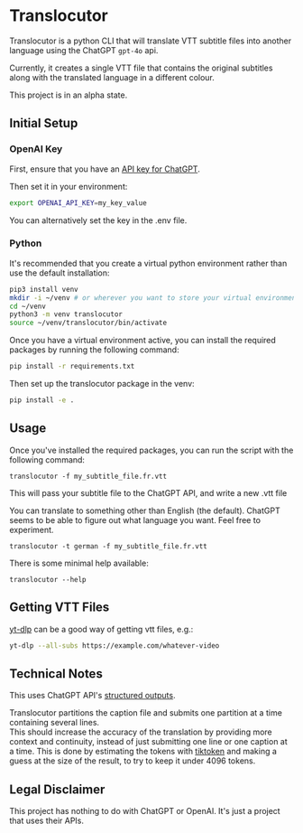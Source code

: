 # Translocutor

Translocutor is a python CLI that will translate VTT subtitle files into another language 
using the ChatGPT `gpt-4o` api.  

Currently, it creates a single VTT file that contains the original subtitles along with
the translated language in a different colour.

This project is in an alpha state.

## Initial Setup

### OpenAI Key

First, ensure that you have an [API key for ChatGPT](https://platform.openai.com/docs/quickstart/create-and-export-an-api-key).

Then set it in your environment:

```sh
export OPENAI_API_KEY=my_key_value
```

You can alternatively set the key in the .env file.

### Python

It's recommended that you create a virtual python environment rather than use the 
default installation:

```sh
pip3 install venv
mkdir -i ~/venv # or wherever you want to store your virtual environments
cd ~/venv
python3 -m venv translocutor
source ~/venv/translocutor/bin/activate
```

Once you have a virtual environment active, you can install the required packages 
by running the following command:

```sh
pip install -r requirements.txt
```

Then set up the translocutor package in the venv:

```sh
pip install -e . 
```

## Usage

Once you've installed the required packages, you can run the script with the following command:

```
translocutor -f my_subtitle_file.fr.vtt
```

This will pass your subtitle file to the ChatGPT API, and write a new .vtt file

You can translate to something other than English (the default).  ChatGPT seems to be 
able to figure out what language you want.  Feel free to experiment.

```
translocutor -t german -f my_subtitle_file.fr.vtt
```

There is some minimal help available:

```
translocutor --help
```

## Getting VTT Files

[yt-dlp](https://github.com/yt-dlp/yt-dlp/wiki/Installation) can be a good way
of getting vtt files, e.g.:

```sh
yt-dlp --all-subs https://example.com/whatever-video
```

## Technical Notes

This uses ChatGPT API's [structured outputs](https://openai.com/index/introducing-structured-outputs-in-the-api/).

Translocutor partitions the caption file and submits one partition at a time containing several lines.  
This should increase the accuracy of the translation by providing more context and continuity, 
instead of just submitting one line or one caption at a time.  This is done by estimating the 
tokens with [tiktoken](https://github.com/openai/tiktoken) and making a guess at the size of the 
result, to try to keep it under 4096 tokens.

## Legal Disclaimer

This project has nothing to do with ChatGPT or OpenAI.  It's just a project that uses their APIs.

